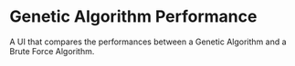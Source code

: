 # Genetic Algorithm Performance

A UI that compares the performances between a Genetic Algorithm and a Brute Force Algorithm.

